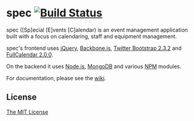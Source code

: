 spec [![Build Status](https://secure.travis-ci.org/wesleyan/spec.svg)](http://travis-ci.org/wesleyan/spec)
====

spec ([Sp]ecial [E]vents [C]alendar) is an event management application built with a focus on calendaring, staff and equipment management.

spec's frontend uses [jQuery](http://jquery.com), [Backbone.js](http://backbonejs.com), [Twitter Bootstrap 2.3.2](http://getbootstrap.com/2.3.2/) and [FullCalendar 2.0.0](http://arshaw.com/fullcalendar/).

On the backend it uses [Node.js](http://nodejs.org/), [MongoDB](http://www.mongodb.org/) and various [NPM](https://www.npmjs.org/) modules.

For documentation, please see the [wiki](https://github.com/wesleyan/spec/wiki).

## License
[The MIT License](http://github.com/wesleyan/spec/blob/master/LICENSE)
